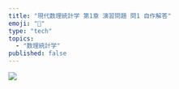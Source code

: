 ```yaml
---
title: "現代数理統計学 第1章 演習問題 問1 自作解答"
emoji: "👏"
type: "tech"
topics:
  - "数理統計学"
published: false
---
```


![](https://storage.googleapis.com/zenn-user-upload/b3f7baf83eff-20240926.jpeg)
